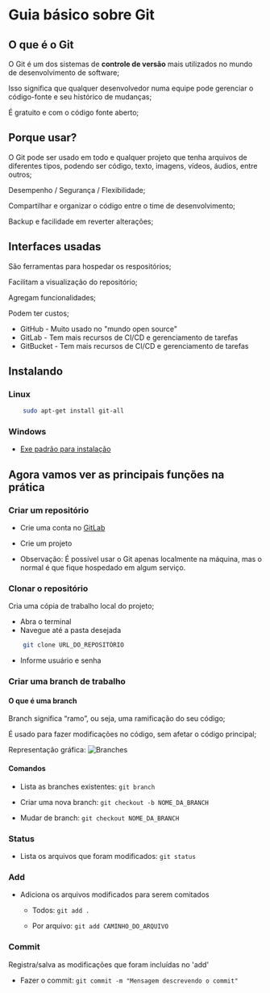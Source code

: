# Guia básico sobre Git

## O que é o Git

O Git é um dos sistemas de **controle de versão** mais utilizados no mundo de desenvolvimento de software;

Isso significa que qualquer desenvolvedor numa equipe pode gerenciar o código-fonte e seu histórico de mudanças;

É gratuito e com o código fonte aberto;


## Porque usar?

O Git pode ser usado em todo e qualquer projeto que tenha arquivos de diferentes tipos, podendo ser código, texto, imagens, vídeos, áudios, entre outros;

Desempenho / Segurança / Flexibilidade;

Compartilhar e organizar o código entre o time de desenvolvimento;

Backup e facilidade em reverter alterações;


## Interfaces usadas

São ferramentas para hospedar os respositórios;

Facilitam a visualização do repositório;

Agregam funcionalidades;

Podem ter custos;

- GitHub - Muito usado no "mundo open source"
- GitLab - Tem mais recursos de CI/CD e gerenciamento de tarefas
- GitBucket - Tem mais recursos de CI/CD e gerenciamento de tarefas


## Instalando

### Linux 

```bash
	sudo apt-get install git-all
```

### Windows

- [Exe padrão para instalação](https://github.com/git-for-windows/git/releases/download/v2.35.1.windows.2/Git-2.35.1.2-64-bit.exe)


## Agora vamos ver as principais funções na prática


### Criar um repositório

* Crie uma conta no [GitLab](https://gitlab.com/users/sign_in)

* Crie um projeto

* Observação: É possível usar o Git apenas localmente na máquina, mas o normal é que fique hospedado em algum serviço.


### Clonar o repositório


Cria uma cópia de trabalho local do projeto;

* Abra o terminal
* Navegue até a pasta desejada
```bash
	git clone URL_DO_REPOSITÓRIO
```
* Informe usuário e senha


### Criar uma branch de trabalho

#### O que é uma branch

Branch significa “ramo”, ou seja, uma ramificação do seu código;

É usado para fazer modificações no código, sem afetar o código principal;

Representação gráfica:
![Branches](https://lh4.googleusercontent.com/hDZ7C2NQmOEeApDyPXFfjEfJyyIcmI8AfA8m-8loF8I2QKNrn4_Mw_IQKzoyj7O6SoKi2h6vTrKwZV5GL2uTJKSx_Kz8hSEpLAuhp7R_kpUYlW4H0oQbM34zo3fOZDtFU2PPtPr3)


#### Comandos

- Lista as branches existentes: ```git branch```

- Criar uma nova branch: ```git checkout -b NOME_DA_BRANCH```

- Mudar de branch: ```git checkout NOME_DA_BRANCH```


### Status

- Lista os arquivos que foram modificados: ```git status```


### Add

- Adiciona os arquivos modificados para serem comitados

	- Todos: ```git add .```


	- Por arquivo: ```git add CAMINHO_DO_ARQUIVO```

### Commit

Registra/salva as modificações que foram incluídas no 'add'


- Fazer o commit: ```git commit -m "Mensagem descrevendo o commit"```

